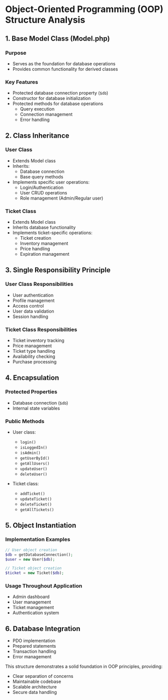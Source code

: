 # Object-Oriented Programming (OOP) Structure Analysis

## 1. Base Model Class (Model.php)
### Purpose
- Serves as the foundation for database operations
- Provides common functionality for derived classes

### Key Features
- Protected database connection property (`$db`)
- Constructor for database initialization
- Protected methods for database operations
  - Query execution
  - Connection management
  - Error handling

## 2. Class Inheritance
### User Class
- Extends Model class
- Inherits:
  - Database connection
  - Base query methods
- Implements specific user operations:
  - Login/Authentication
  - User CRUD operations
  - Role management (Admin/Regular user)

### Ticket Class
- Extends Model class
- Inherits database functionality
- Implements ticket-specific operations:
  - Ticket creation
  - Inventory management
  - Price handling
  - Expiration management

## 3. Single Responsibility Principle
### User Class Responsibilities
- User authentication
- Profile management
- Access control
- User data validation
- Session handling

### Ticket Class Responsibilities
- Ticket inventory tracking
- Price management
- Ticket type handling
- Availability checking
- Purchase processing

## 4. Encapsulation
### Protected Properties
- Database connection (`$db`)
- Internal state variables

### Public Methods
- User class:
  - `login()`
  - `isLoggedIn()`
  - `isAdmin()`
  - `getUserById()`
  - `getAllUsers()`
  - `updateUser()`
  - `deleteUser()`

- Ticket class:
  - `addTicket()`
  - `updateTicket()`
  - `deleteTicket()`
  - `getAllTickets()`

## 5. Object Instantiation
### Implementation Examples
```php
// User object creation
$db = getDatabaseConnection();
$user = new User($db);

// Ticket object creation
$ticket = new Ticket($db);
```

### Usage Throughout Application
- Admin dashboard
- User management
- Ticket management
- Authentication system

## 6. Database Integration
- PDO implementation
- Prepared statements
- Transaction handling
- Error management

This structure demonstrates a solid foundation in OOP principles, providing:
- Clear separation of concerns
- Maintainable codebase
- Scalable architecture
- Secure data handling